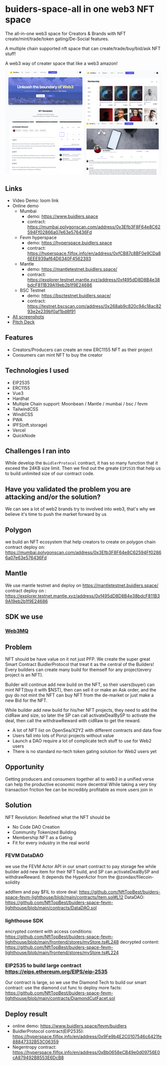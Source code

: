 # buiders-space-all in one web3 NFT space

The all-in-one web3 space for Creators & Brands with NFT create/mint/trade/token gating/De-Social features.

A multiple chain supported nft space that can create/trade/buy/bid/ask NFT stuff!

A web3 way of creater space that like a web3 amazon!

<img src="./screenshot.png" />

## Links

* Video Demo: loom link
* Online demo
  * Mumbai
    * demo: <https://www.buidlers.space>
    * contract: <https://mumbai.polygonscan.com/address/0x3Efb3F8F64e8C62594Ff02866a07e63e576436Fd>
  * Fevm hyperspace
    * demo: <https://hyperspace.buidlers.space>
    * contract: <https://hyperspace.filfox.info/en/address/0xfCB87c8BF0e9CDa86EEE939af64D6340F4562393>
  * Mantle
    * demo: <https://mantletestnet.buidlers.space/>
    * contract: <https://explorer.testnet.mantle.xyz/address/0xf495dD8D8B4e38bdcF811B39A19eb2b1f9E24686>
  * BSC Testnet
    * demo: <https://bsctestnet.buidlers.space/>
    * contract: <https://testnet.bscscan.com/address/0x268ab9c820c94c18ac8293e2e239bf0af1bd8f91>
* [All screenshots](./screenshot/)
* [Pitch Deck](./buidlers-space.pdf)

## Features

* Creators/Producers can create an new ERC1155 NFT as their project
* Consumers can mint NFT to buy the creator

## Technologies I used

* EIP2535
* ERC1155
* Vue3
* Hardhat
* Multiple Chain support: Moonbean / Mantle / mumbai / bsc / fevm
* TailwindCSS
* WindiCSS
* PWA
* IPFS(nft.storage)
* Vercel
* QuickNode

## Challenges I ran into

While develop the `BuidlerProtocol` contract, it has so many function that it exceed the 24KB size limit.
Then we find out the greate `EIP2535` that help us to build unlimited size of our contract code.

## Have you validated the problem you are attacking and/or the solution?

We can see a lot of web2 brands try to involved into web3, that's why we believe it's time to push the market forward by us

## Polygon

we build an NFT ecosystem that help creators to create on polygon chain
contract deploy on: <https://mumbai.polygonscan.com/address/0x3Efb3F8F64e8C62594Ff02866a07e63e576436Fd>

## Mantle

We use mantle testnet and  deploy on <https://mantletestnet.buidlers.space/>
contract deploy on : <https://explorer.testnet.mantle.xyz/address/0xf495dD8D8B4e38bdcF811B39A19eb2b1f9E24686>

## SDK we use

### [Web3MQ](https://github.com/NftTopBest/buiders-space-fevm-lighthouse/blob/main/frontend/stores/web3MQStore.ts)

## Problem

NFT should be have value on it not just PFP. We create the super great Smart Contract BuidlerProtocol that treat it as the central of the Builders! Every builders can create many build for themself for any project(every project is an NFT).

Builder will continue add new build on the NFT, so their users(buyer) can mint NFT(buy it with $NST), then can sell it or make an Ask order, and the guy do not mint the NFT can buy NFT from the de-market or just make a new Bid for the NFT.

While builder add new build for his/her NFT projects, they need to add the cidRaw and size, so later the SP can call activateDealBySP to activate the deal, then call the withdrawReward with cidRaw to get the reward.

* A lot of NFT list on OpenSea/X2Y2 with different contracts and data flow
* Users fall into lots of Ponzi projects without value
* Launch a DAO require a lot of complicate tech stuff to use for Web2 users
* There is no standard no-tech token gating solution for Web2 users yet

## Opportunity

Getting producers and consumers together all to web3 in a unified verse can help the productive economic more decentral
While taking a very tiny transaction friction fee can be incredibly profitable as more users join in

## Solution

NFT Revolution: Redefined what the NFT should be

* No Code DAO Creation
* Community Tokenized Building
* Membership NFT as a Gating
* Fit for every industry in the real world

### FEVM DataDAO

we use the FEVM Actor API in our smart contract to pay storage fee while builder add new item for their NFT build, and SP can activateDealBySP and withdrawReward. It depends the HyperActor from the @zondax/filecoin-solidity

addItem and pay $FIL to store deal: <https://github.com/NftTopBest/buiders-space-fevm-lighthouse/blob/main/contracts/Item.sol#L12>
DataDAO: <https://github.com/NftTopBest/buiders-space-fevm-lighthouse/blob/main/contracts/DataDAO.sol>

### lighthouse SDK

encrypted content with access conditions: <https://github.com/NftTopBest/buiders-space-fevm-lighthouse/blob/main/frontend/stores/mvStore.ts#L248>
decrypted content: <https://github.com/NftTopBest/buiders-space-fevm-lighthouse/blob/main/frontend/stores/mvStore.ts#L224>

### EIP2535 to build large contract <https://eips.ethereum.org/EIPS/eip-2535>

Our contract is large, so we use the Diamond Tech to build our smart contract: use the diamond cut func to deploy more facts: <https://github.com/NftTopBest/buiders-space-fevm-lighthouse/blob/main/contracts/DiamondCutFacet.sol>

## Deploy result

* online demo: <https://www.buidlers.space/fevm/buidlers>
* BuidlerProtocol contract(EIP2535): <https://hyperspace.filfox.info/en/address/0x9Fe9b4E2C0107546c6421fe88847332B53C06359>
* Negentropy contract: <https://hyperspace.filfox.info/en/address/0xBb0658eCB49e0d09756E0cA879492B8553E6DcB8>
